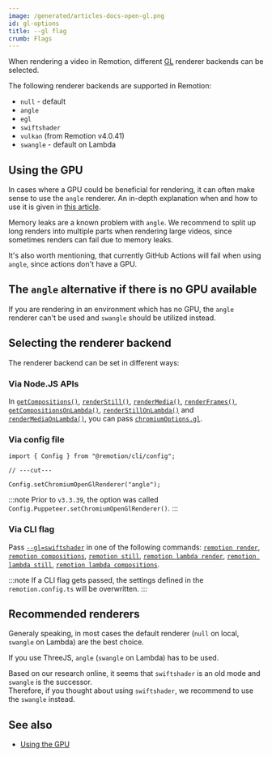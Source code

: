 ```yaml
---
image: /generated/articles-docs-open-gl.png
id: gl-options
title: --gl flag
crumb: Flags
---
```


When rendering a video in Remotion, different [GL](https://en.wikipedia.org/wiki/OpenGL) renderer backends can be selected.

The following renderer backends are supported in Remotion:

- <code>null</code> - default
- <code>angle</code>
- <code>egl</code>
- <code>swiftshader</code>
- <code>vulkan</code> (from Remotion v4.0.41)
- <code>swangle</code> - default on Lambda

## Using the GPU

In cases where a GPU could be beneficial for rendering, it can often make sense to use the <code>angle</code> renderer. An in-depth explanation when and how to use it is given in [this article](/docs/gpu).

Memory leaks are a known problem with <code>angle</code>. We recommend to split up long renders into multiple parts when rendering large videos, since sometimes renders can fail due to memory leaks.

It's also worth mentioning, that currently GitHub Actions will fail when using <code>angle</code>, since actions don't have a GPU.

## The <code>angle</code> alternative if there is no GPU available

If you are rendering in an environment which has no GPU, the <code>angle</code> renderer can't be used and <code>swangle</code> should be utilized instead.

## Selecting the renderer backend

The renderer backend can be set in different ways:

### Via Node.JS APIs

In [`getCompositions()`](/docs/renderer/get-compositions#gl), [`renderStill()`](/docs/renderer/render-still#gl), [`renderMedia()`](/docs/renderer/render-media#gl), [`renderFrames()`](/docs/renderer/render-frames#gl), [`getCompositionsOnLambda()`](/docs/lambda/getcompositionsonlambda#gl), [`renderStillOnLambda()`](/docs/lambda/renderstillonlambda#gl) and [`renderMediaOnLambda()`](/docs/lambda/rendermediaonlambda#gl), you can pass [`chromiumOptions.gl`](/docs/renderer/render-still#gl).

### Via config file

```tsx twoslash
import { Config } from "@remotion/cli/config";

// ---cut---

Config.setChromiumOpenGlRenderer("angle");
```

:::note
Prior to `v3.3.39`, the option was called `Config.Puppeteer.setChromiumOpenGlRenderer()`.
:::

### Via CLI flag

Pass [`--gl=swiftshader`](/docs/cli) in one of the following commands: [`remotion render`](/docs/cli/render), [`remotion compositions`](/docs/cli/compositions), [`remotion still`](/docs/cli/still), [`remotion lambda render`](/docs/lambda/cli/render), [`remotion lambda still`](/docs/lambda/cli/still), [`remotion lambda compositions`](/docs/lambda/cli/compositions).

:::note
If a CLI flag gets passed, the settings defined in the <code>remotion.config.ts</code> will be overwritten.
:::

## Recommended renderers

Generaly speaking, in most cases the default renderer (<code>null</code> on local, <code>swangle</code> on Lambda) are the best choice.

If you use ThreeJS, <code>angle</code> (<code>swangle</code> on Lambda) has to be used.

Based on our research online, it seems that <code>swiftshader</code> is an old mode and <code>swangle</code> is the successor.  
Therefore, if you thought about using <code>swiftshader</code>, we recommend to use the <code>swangle</code> instead.

## See also

- [Using the GPU](/docs/gpu)
